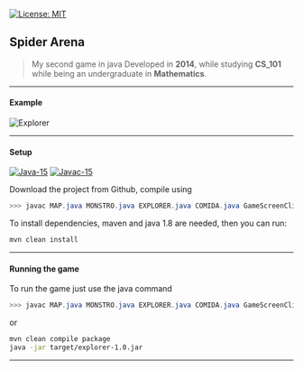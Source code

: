 [![License: MIT](https://img.shields.io/badge/License-MIT-yellow.svg)](https://opensource.org/licenses/MIT)

## Spider Arena
> My second game in java
> Developed in **2014**, while studying **CS_101** while being an undergraduate in **Mathematics**.

-------
#### Example
![Explorer](Explorer.gif)

-------
#### Setup
[![Java-15](https://img.shields.io/badge/Java-15-1f425f.svg)](https://www.java.com/pt-BR/) [![Javac-15](https://img.shields.io/badge/Javac-15-1f425f.svg)](https://www.java.com/pt-BR/)

Download the project from Github, compile using
``` java 
>>> javac MAP.java MONSTRO.java EXPLORER.java COMIDA.java GameScreenCli.java
```

To install dependencies, maven and java 1.8 are needed, then you can run: 

```sh
mvn clean install
```

-------
#### Running the game

To run the game just use the java command

``` java 
>>> javac MAP.java MONSTRO.java EXPLORER.java COMIDA.java GameScreenCli.java
```

or 

```sh
mvn clean compile package
java -jar target/explorer-1.0.jar
```
-------
